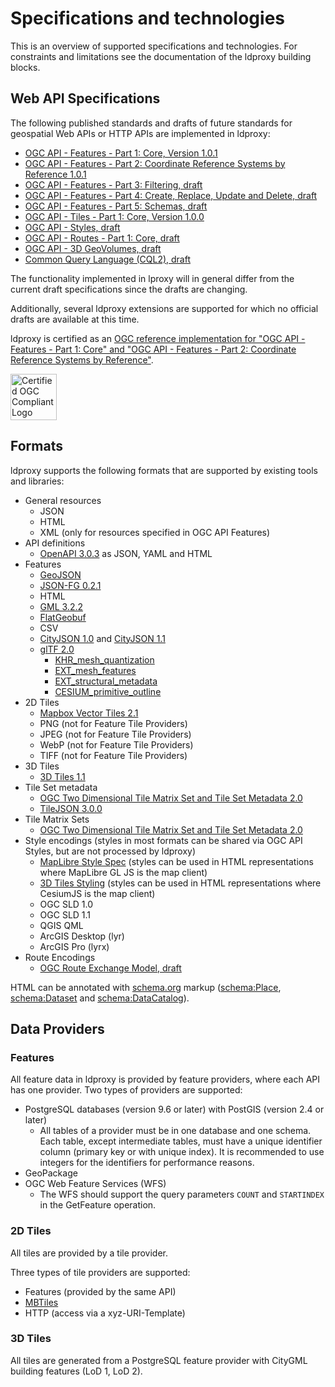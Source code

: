 # Specifications and technologies

This is an overview of supported specifications and technologies. For constraints and limitations see the documentation of the ldproxy building blocks.

## Web API Specifications

The following published standards and drafts of future standards for geospatial Web APIs or HTTP APIs are implemented in ldproxy:

* [OGC API - Features - Part 1: Core, Version 1.0.1](https://docs.ogc.org/is/17-069r4/17-069r4.html)
* [OGC API - Features - Part 2: Coordinate Reference Systems by Reference 1.0.1](https://docs.ogc.org/is/18-058r1/18-058r1.html)
* [OGC API - Features - Part 3: Filtering, draft](https://docs.ogc.org/DRAFTS/19-079r1.html)
* [OGC API - Features - Part 4: Create, Replace, Update and Delete, draft](https://docs.ogc.org/DRAFTS/20-002.html)
* [OGC API - Features - Part 5: Schemas, draft](https://docs.ogc.org/DRAFTS/23-058.html)
* [OGC API - Tiles - Part 1: Core, Version 1.0.0](https://docs.ogc.org/is/20-057/20-057.html)
* [OGC API - Styles, draft](https://docs.ogc.org/DRAFTS/20-009.html)
* [OGC API - Routes - Part 1: Core, draft](https://docs.ogc.org/DRAFTS/21-000.html)
* [OGC API - 3D GeoVolumes, draft](https://github.com/opengeospatial/ogcapi-3d-geovolumes)
* [Common Query Language (CQL2), draft](https://docs.ogc.org/DRAFTS/21-065.html)

The functionality implemented in lproxy will in general differ from the current draft specifications since the drafts are changing.

Additionally, several ldproxy extensions are supported for which no official drafts are available at this time.

ldproxy is certified as an [OGC reference implementation for "OGC API - Features - Part 1: Core" and "OGC API - Features - Part 2: Coordinate Reference Systems by Reference"](http://www.ogc.org/resource/products/details/?pid=1705).

<img src='https://cite.opengeospatial.org/teamengine/site/certification-logo.gif' alt='Certified OGC Compliant Logo' height='74' style='padding:0;margin:0;border:0;'/>

## Formats

ldproxy supports the following formats that are supported by existing tools and libraries:

* General resources
  * JSON
  * HTML
  * XML (only for resources specified in OGC API Features)
* API definitions
  * [OpenAPI 3.0.3](http://spec.openapis.org/oas/v3.0.3) as JSON, YAML and HTML
* Features
  * [GeoJSON](https://datatracker.ietf.org/doc/html/rfc7946)
  * [JSON-FG 0.2.1](https://docs.ogc.org/DRAFTS/21-045.html)
  * HTML
  * [GML 3.2.2](https://portal.ogc.org/files/?artifact_id=74183&version=2)
  * [FlatGeobuf](https://flatgeobuf.org/)
  * CSV
  * [CityJSON 1.0](https://www.cityjson.org/specs/1.0.3/) and [CityJSON 1.1](https://www.cityjson.org/specs/1.1.3/)
  * [glTF 2.0](https://registry.khronos.org/glTF/specs/2.0/glTF-2.0.html)
    * [KHR_mesh_quantization](https://github.com/KhronosGroup/glTF/tree/main/extensions/2.0/Khronos/KHR_mesh_quantization)
    * [EXT_mesh_features](https://github.com/CesiumGS/glTF/tree/3d-tiles-next/extensions/2.0/Vendor/EXT_mesh_features)
    * [EXT_structural_metadata](https://github.com/CesiumGS/glTF/tree/3d-tiles-next/extensions/2.0/Vendor/EXT_structural_metadata)
    * [CESIUM_primitive_outline](https://github.com/KhronosGroup/glTF/tree/main/extensions/2.0/Vendor/CESIUM_primitive_outline)
* 2D Tiles
  * [Mapbox Vector Tiles 2.1](https://github.com/mapbox/vector-tile-spec/tree/master/2.1)
  * PNG (not for Feature Tile Providers)
  * JPEG (not for Feature Tile Providers)
  * WebP (not for Feature Tile Providers)
  * TIFF (not for Feature Tile Providers)
* 3D Tiles
  * [3D Tiles 1.1](https://docs.ogc.org/cs/22-025r4/22-025r4.html)
* Tile Set metadata
  * [OGC Two Dimensional Tile Matrix Set and Tile Set Metadata 2.0](https://docs.ogc.org/is/17-083r4/17-083r4.html)
  * [TileJSON 3.0.0](https://github.com/mapbox/tilejson-spec/tree/master/3.0.0)
* Tile Matrix Sets
  * [OGC Two Dimensional Tile Matrix Set and Tile Set Metadata 2.0](https://docs.ogc.org/is/17-083r4/17-083r4.html)
* Style encodings (styles in most formats can be shared via OGC API Styles, but are not processed by ldproxy)
  * [MapLibre Style Spec](https://maplibre.org/maplibre-style-spec/) (styles can be used in HTML representations where MapLibre GL JS is the map client)
  * [3D Tiles Styling](https://docs.ogc.org/cs/22-025r4/22-025r4.html#toc45) (styles can be used in HTML representations where CesiumJS is the map client)
  * OGC SLD 1.0 
  * OGC SLD 1.1
  * QGIS QML
  * ArcGIS Desktop (lyr)
  * ArcGIS Pro (lyrx)
* Route Encodings 
  * [OGC Route Exchange Model, draft](https://docs.ogc.org/DRAFTS/21-001.html)

HTML can be annotated with [schema.org](https://schema.org/) markup ([schema:Place](https://schema.org/Place), [schema:Dataset](https://schema.org/Dataset) and [schema:DataCatalog](https://schema.org/DataCatalog)).

## Data Providers

### Features

All feature data in ldproxy is provided by feature providers, where each API has one provider. Two types of providers are supported:

* PostgreSQL databases (version 9.6 or later) with PostGIS (version 2.4 or later)
  * All tables of a provider must be in one database and one schema. Each table, except intermediate tables, must have a unique identifier column (primary key or with unique index). It is recommended to use integers for the identifiers for performance reasons.
* GeoPackage
* OGC Web Feature Services (WFS)
  * The WFS should support the query parameters `COUNT` and `STARTINDEX` in the GetFeature operation.
  
### 2D Tiles

All tiles are provided by a tile provider.

Three types of tile providers are supported:

* Features (provided by the same API)
* [MBTiles](https://github.com/mapbox/mbtiles-spec/blob/master/1.3/spec.md)
* HTTP (access via a xyz-URI-Template)

### 3D Tiles

All tiles are generated from a PostgreSQL feature provider with CityGML building features (LoD 1, LoD 2).
